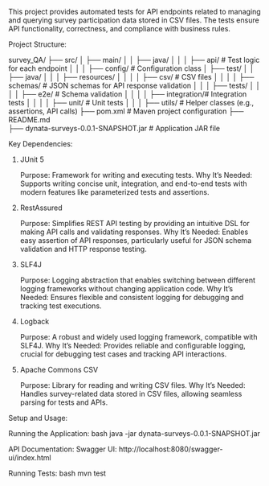 This project provides automated tests for API endpoints related to managing and querying survey participation data stored in CSV files. The tests ensure API functionality, correctness, and compliance with business rules.

Project Structure:

survey_QA/
├── src/
│   ├── main/
│   │   ├── java/
│   │   │   ├── api/            # Test logic for each endpoint
│   │   │   ├── config/         # Configuration class
│   ├── test/
│   │   ├── java/
│   │   │   ├── resources/
│   │   │   │   ├── csv/        # CSV files
│   │   │   │   ├── schemas/    # JSON schemas for API response validation
│   │   │   ├── tests/
│   │   │   │   ├── e2e/        # Schema validation
│   │   │   │   ├── integration/# Integration tests
│   │   │   │   ├── unit/       # Unit tests
│   │   │   ├── utils/          # Helper classes (e.g., assertions, API calls)
├── pom.xml                     # Maven project configuration
├── README.md                   
├── dynata-surveys-0.0.1-SNAPSHOT.jar # Application JAR file

Key Dependencies:
1. JUnit 5

   Purpose: Framework for writing and executing tests.
   Why It’s Needed: Supports writing concise unit, integration, and end-to-end tests with modern features like parameterized tests and assertions.
2. RestAssured

   Purpose: Simplifies REST API testing by providing an intuitive DSL for making API calls and validating responses.
   Why It’s Needed: Enables easy assertion of API responses, particularly useful for JSON schema validation and HTTP response testing.
3. SLF4J

   Purpose: Logging abstraction that enables switching between different logging frameworks without changing application code.
   Why It’s Needed: Ensures flexible and consistent logging for debugging and tracking test executions.
4. Logback

   Purpose: A robust and widely used logging framework, compatible with SLF4J.
   Why It’s Needed: Provides reliable and configurable logging, crucial for debugging test cases and tracking API interactions.
5. Apache Commons CSV

   Purpose: Library for reading and writing CSV files.
   Why It’s Needed: Handles survey-related data stored in CSV files, allowing seamless parsing for tests and APIs.


Setup and Usage:

Running the Application:
bash
java -jar dynata-surveys-0.0.1-SNAPSHOT.jar

API Documentation:
Swagger UI:
http://localhost:8080/swagger-ui/index.html

Running Tests:
bash
mvn test